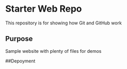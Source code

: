 # Starter Web Repo

This repository is for showing how Git and GitHub work

## Purpose

Sample website with plenty of files for demos


##Depoyment

